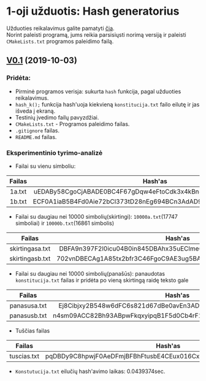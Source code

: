 # 1-oji užduotis: Hash generatorius

Užduoties reikalavimus galite pamatyti [čia](https://github.com/blockchain-group/Blockchain-technologijos/blob/master/pratybos/1uzduotis-Hashavimas.md).  
Norint paleisti programą, jums reikia parsisiųsti norimą versiją ir paleisti `CMakeLists.txt` programos paleidimo failą.  

## [V0.1]() (2019-10-03)
### Pridėta:
- Pirminė programos verisja: sukurta `hash` funkcija, pagal užduoties reikalavimus.
- `hash_k();` funkcija hash'uoja kiekvieną `konstitucija.txt` failo eilutę ir jas išveda į ekraną.
- Testinių įvedimo failų pavyzdžiai.
- `CMakeLists.txt` - Programos paleidimo failas.
- `.gitignore` failas.
- `README.md` failas.

### Eksperimentinio tyrimo-analizė

- Failai su vienu simboliu:

|  Failas          |  Hash'as                                                           |   
|:----------------:|:------------------------------------------------------------------:| 
|  1a.txt          | uEDABy58CgoCjABADE0BC4F67gDqw4eFtoCdk3x4kBn8ECFcCq0jB7tk2qgq0401   |
|  1b.txt          | ECF0A1iaB5B4Fd0Aie72bCl373tD28nEg694BCn3AdAD9C85cF8F6bBdAAC19n10   |          

- Failai su daugiau nei 10000 simbolių(skirtingi): `10000a.txt`(17747 simboliai) ir `10000b.txt`(16861 simbolis)

|  Failas          |  Hash'as                                                           |   
|:----------------:|:------------------------------------------------------------------:| 
|  skirtingasa.txt | DBFA9n397F2l0icu04B0in845DBAhx35uEClme697EB40Eo0C23eDxEf46qktn24   |
|  skirtingasb.txt | 702vnDBECAg1A85tx2bfr3C46FgoC9AE3ug5BAuFhCaD8b7uF5Fhp6mtBEtEqEBC   | 

- Failai su daugiau nei 10000 simbolių(panašūs): panaudotas `konstitucija.txt` failas ir pridėta po vieną skirtingą raidę teksto gale

|  Failas          | Hash'as                                                            |   
|:----------------:|:------------------------------------------------------------------:| 
|  panasusa.txt    | Ej8Cibjxy2B548w6dFC6s821d67dBe0avEn3ADtD5opBBBsBndB0sc567yFE7z8z   |
|  panasusb.txt    | n4sm09ACC82Bh93ABpwFkqxyipqB1F5d0Cb4rF12A19CA13oo99F85AA4FoEA77A   |

- Tuščias failas

| Failas           | Hash'as                                                            |   
|:----------------:|:------------------------------------------------------------------:| 
| tuscias.txt      | pqDBDy9C8hpwjF0AeDFmjBFBhFtusbE4CEux016Cxz3BCBECBukDo1qegAAA3BCB   |

- `Konstutucija.txt` eilučių hash'avimo laikas: 0.0439374sec.